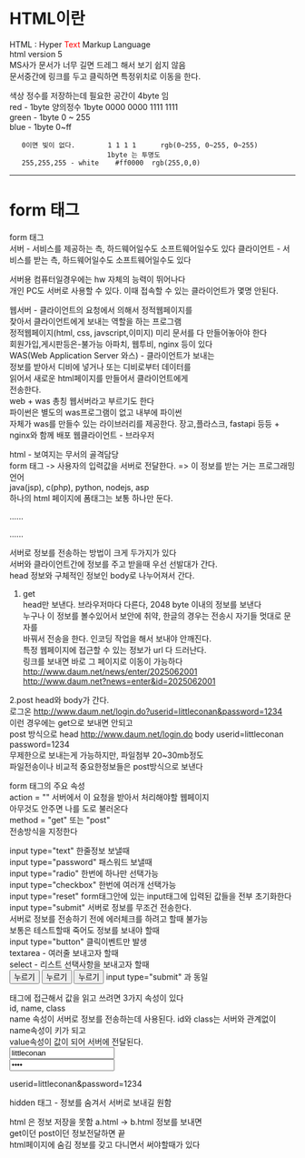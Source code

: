 # HTML이란

HTML : Hyper <span style="color:red">Text</span> Markup Language  
html version 5  
MS사가 문서가 너무 길면 드레그 해서 보기 쉽지 않음  
문서중간에  링크를 두고 클릭하면 특정위치로 이동을 한다.  

색상    정수를 저장하는데 필요한 공간이 4byte 임  
       red - 1byte           양의정수 1byte  0000 0000   1111 1111  
       green - 1byte                        0 ~ 255  
       blue - 1byte                         0~ff  
       
       0이면 빛이 없다.        1 1 1 1      rgb(0~255, 0~255, 0~255)
                            1byte 는 투명도  
       255,255,255 - white    #ff0000  rgb(255,0,0)

---

# form 태그

form 태그  
서버 - 서비스를 제공하는 측, 하드웨어일수도 소프트웨어일수도 있다
클라이언트 - 서비스를 받는 측, 하드웨어일수도 소프트웨어일수도 있다

서버용 컴퓨터일경우에는 hw 자체의 능력이 뛰어나다  
개인 PC도 서버로 사용할 수 있다. 이때 접속할 수 있는 클라이언트가
몇명 안된다.

웹서버 - 클라이언트의 요청에서 의해서 정적웹페이지를  
        찾아서 클라이언트에게 보내는 역할을 하는 프로그램  
        정적웹페이지(html, css, javscript,이미지)
        미리 문서를 다 만들어놓아야 한다  
        회원가입,게시판등은-불가능
        아파치, 웹투비, nginx 등이 있다   
WAS(Web Application Server 와스) - 클라이언트가 보내는  
        정보를 받아서 디비에 넣거나 또는 디비로부터 데이터를  
        읽어서 새로운 html페이지를 만들어서 클라이언트에게  
        전송한다.  
web + was 총칭 웹서버라고 부르기도 한다  
        파이썬은 별도의 was프로그램이 없고 내부에 파이썬  
        자체가 was를 만들수 있는 라이브러리를 제공한다.
        장고,플라스크, fastapi 등등 + nginx와 함께 배포
웹클라이언트 - 브라우저  

html - 보여지는 무서의 골격담당  
form 태그 -> 사용자의 입력값을 서버로 전달한다. => 이 정보를 받는 거는 프로그래밍 언어  
                                             java(jsp), c(php), python, nodejs, asp  
하나의 html 페이지에 폼태그는 보통 하나만 둔다.  
<form>
......
</form>

<form>
......
</form>

서버로 정보를 전송하는 방법이 크게 두가지가 있다  
서버와 클라이언트간에 정보를 주고 받을때 우선 선발대가 간다.  
head 정보와 구체적인 정보인 body로 나누어져서 간다.  
1. get  
head만 보낸다. 브라우저마다 다른다, 2048 byte 이내의 정보를 보낸다  
누구나 이 정보를 볼수있어서 보안에 취약, 한글의 경우는 전송시 자기들 멋대로 문자를  
바꿔서 전송을 한다. 인코딩 작업을 해서 보내야 안깨진다.  
특정 웹페이지에 접근할 수 있는 정보가 url 다 드러난다.  
링크를 보내면 바로 그 페이지로 이동이 가능하다  
http://www.daum.net/news/enter/2025062001  
http://www.daum.net?news=enter&id=2025062001  

2.post
head와 body가 간다.  
로그온 http://www.daum.net/login.do?userid=littleconan&password=1234  
이런 경우에는 get으로 보내면 안되고  
post 방식으로 head http://www.daum.net/login.do
            body  userid=littleconan 
                  password=1234  
무제한으로 보내는게 가능하지만, 파일첨부 20~30mb정도  
파일전송이나 비교적 중요한정보들은 post방식으로 보낸다  

form 태그의 주요 속성  
    action = "" 서버에서 이 요청을 받아서 처리해야할 웹페이지  
                아무것도 안주면 나를 도로 불러온다  
    method = "get" 또는 "post"  
                전송방식을 지정한다  
        
input type="text"  한줄정보 보낼때  
input type="password" 패스워드 보낼때  
input type="radio" 한번에 하나만 선택가능  
input type="checkbox" 한번에 여러개 선택가능  
input type="reset"  form태그안에 있는 input태그에 입력된 값들을 전부 초기화한다
input type="submit" 서버로 정보를 무조건 전송한다.  
                   서버로 정보를 전송하기 전에 에러체크를 하려고 할때 불가능  
                   보통은 테스트할때 죽어도 정보를 보내야 할때  
input type="button"  클릭이벤트만 발생  
textarea - 여러줄 보내고자 할때  
select - 리스트 선택사항을 보내고자 할때  
<input type="button" value="누르기">  <button type="button">누르기</button>
<button>누르기</button>   input type="submit" 과 동일  

태그에 접근해서 값을 읽고 쓰려면 3가지 속성이 있다  
id, name, class  
name 속성이 서버로 정보를 전송하는데 사용된다. id와 class는 서버와 관계없이  
name속성이 키가 되고  
value속성이 값이 되어 서버에 전달된다.  
<input type="text" name="userid" value="littleconan">  
<input type="password" name="password" value="1234">  

userid=littleconan&password=1234  


hidden 태그 - 정보를 숨겨서 서버로 보내길 원함  

html 은 정보 저장을 못함
a.html -> b.html 정보를 보내면  
get이던 post이던 정보전달하면 끝  
html페이지에 숨김 정보를 갖고 다니면서 써야할때가 있다 